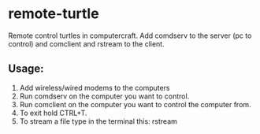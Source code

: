 remote-turtle
=============

Remote control turtles in computercraft. Add comdserv to the server (pc to control) and comclient and rstream to the client.


## Usage:

1. Add wireless/wired modems to the computers
2. Run comdserv on the computer you want to control.
3. Run comclient on the computer you want to control the computer from.
4. To exit hold CTRL+T.
5. To stream a file type in the terminal this: rstream <file to stream>
